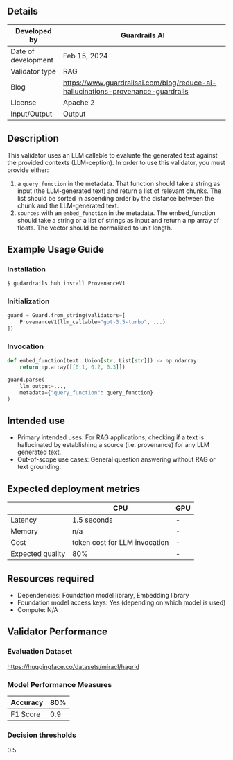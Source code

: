 ## Details

| Developed by | Guardrails AI |
| --- | --- |
| Date of development | Feb 15, 2024 |
| Validator type | RAG |
| Blog | https://www.guardrailsai.com/blog/reduce-ai-hallucinations-provenance-guardrails |
| License | Apache 2 |
| Input/Output | Output |

## Description

This validator uses an LLM callable to evaluate the generated text against the provided contexts (LLM-ception). In order to use this validator, you must provide either:

1. a `query_function` in the metadata. That function should take a string as input (the LLM-generated text) and return a list of relevant chunks. The list should be sorted in ascending order by the distance between the chunk and the LLM-generated text.
2. `sources` with an `embed_function` in the metadata. The embed_function should take a string or a list of strings as input and return a np array of floats. The vector should be normalized to unit length.

## Example Usage Guide

### Installation

```bash
$ gudardrails hub install ProvenanceV1
```

### Initialization

```python
guard = Guard.from_string(validators=[
    ProvenanceV1(llm_callable="gpt-3.5-turbo", ...)
])
```

### Invocation

```python
def embed_function(text: Union[str, List[str]]) -> np.ndarray:
    return np.array([[0.1, 0.2, 0.3]])

guard.parse(
    llm_output=...,
    metadata={"query_function": query_function}
)
```

## Intended use

- Primary intended uses: For RAG applications, checking if a text is hallucinated by establishing a source (i.e. provenance) for any LLM generated text.
- Out-of-scope use cases: General question answering without RAG or text grounding.

## Expected deployment metrics

|  | CPU | GPU |
| --- | --- | --- |
| Latency | 1.5 seconds | - |
| Memory | n/a | - |
| Cost | token cost for LLM invocation | - |
| Expected quality | 80% | - |

## Resources required

- Dependencies: Foundation model library, Embedding library
- Foundation model access keys: Yes (depending on which model is used)
- Compute: N/A

## Validator Performance

### Evaluation Dataset

https://huggingface.co/datasets/miracl/hagrid

### Model Performance Measures

| Accuracy | 80% |
| --- | --- |
| F1 Score | 0.9 |

### Decision thresholds

0.5
